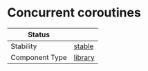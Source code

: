 <!---
Licensed to the Apache Software Foundation (ASF) under one or more contributor license agreements. See the NOTICE
file distributed with this work for additional information regarding copyright ownership. The ASF licenses this file
to You under the Apache License, Version 2.0 (the "License"); you may not use this file except in compliance with the
License. You may obtain a copy of the License at
 *
http://www.apache.org/licenses/LICENSE-2.0
 *
Unless required by applicable law or agreed to in writing, software distributed under the License is distributed on
an "AS IS" BASIS, WITHOUT WARRANTIES OR CONDITIONS OF ANY KIND, either express or implied. See the License for the
specific language governing permissions and limitations under the License.
 --->
# Concurrent coroutines

| Status         |           |
|----------------|-----------|
| Stability      | [stable]  |
| Component Type | [library] |

[stable]:https://github.com/apache/incubator-tuweni/tree/main/docs/index.md#stable
[library]:https://github.com/apache/incubator-tuweni/tree/main/docs/index.md#library